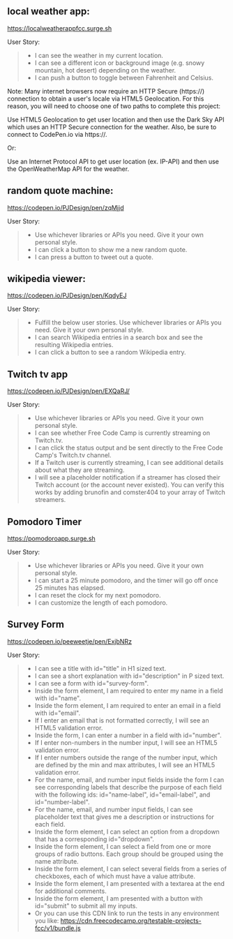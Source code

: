 ## local weather app:

https://localweatherappfcc.surge.sh

User Story:

> - I can see the weather in my current location.
> - I can see a different icon or background image (e.g. snowy mountain, hot desert) depending on the weather.
> - I can push a button to toggle between Fahrenheit and Celsius.

Note: Many internet browsers now require an HTTP Secure (https://) connection to obtain a user's locale via HTML5 Geolocation. For this reason, you will need to choose one of two paths to complete this project:

Use HTML5 Geolocation to get user location and then use the Dark Sky API which uses an HTTP Secure connection for the weather. Also, be sure to connect to CodePen.io via https://.

Or:

Use an Internet Protocol API to get user location (ex. IP-API) and then use the OpenWeatherMap API for the weather.

## random quote machine:

https://codepen.io/PJDesign/pen/zqMjjd

User Story:

> - Use whichever libraries or APIs you need. Give it your own personal style.
> - I can click a button to show me a new random quote.
> - I can press a button to tweet out a quote.

## wikipedia viewer:

https://codepen.io/PJDesign/pen/KqdyEJ

User Story:

> - Fulfill the below user stories. Use whichever libraries or APIs you need. Give it your own personal style.
> - I can search Wikipedia entries in a search box and see the resulting Wikipedia entries.
> - I can click a button to see a random Wikipedia entry.

## Twitch tv app

https://codepen.io/PJDesign/pen/EXQaRJ/

User Story:

> - Use whichever libraries or APIs you need. Give it your own personal style.
> - I can see whether Free Code Camp is currently streaming on Twitch.tv.
> - I can click the status output and be sent directly to the Free Code Camp's Twitch.tv channel.
> - If a Twitch user is currently streaming, I can see additional details about what they are streaming.
> - I will see a placeholder notification if a streamer has closed their Twitch account (or the account never existed). You can verify this works by adding brunofin and comster404 to your array of Twitch streamers.

## Pomodoro Timer

https://pomodoroapp.surge.sh

User Story:

> - Use whichever libraries or APIs you need. Give it your own personal style.
> - I can start a 25 minute pomodoro, and the timer will go off once 25 minutes has elapsed.
> - I can reset the clock for my next pomodoro.
> - I can customize the length of each pomodoro.

## Survey Form

https://codepen.io/peeweetje/pen/ExjbNRz

User Story:

> - I can see a title with id="title" in H1 sized text.
> - I can see a short explanation with id="description" in P sized text.
> - I can see a form with id="survey-form".
> - Inside the form element, I am required to enter my name in a field with id="name".
> - Inside the form element, I am required to enter an email in a field with id="email".
> - If I enter an email that is not formatted correctly, I will see an HTML5 validation error.
> - Inside the form, I can enter a number in a field with id="number".
> - If I enter non-numbers in the number input, I will see an HTML5 validation error.
> - If I enter numbers outside the range of the number input, which are defined by the min and max attributes, I will see an HTML5 validation error.
> - For the name, email, and number input fields inside the form I can see corresponding labels that describe the purpose of each field with the following ids: id="name-label", id="email-label", and id="number-label".
> - For the name, email, and number input fields, I can see placeholder text that gives me a description or instructions for each field.
> - Inside the form element, I can select an option from a dropdown that has a corresponding id="dropdown".
> - Inside the form element, I can select a field from one or more groups of radio buttons. Each group should be grouped using the name attribute.
> - Inside the form element, I can select several fields from a series of checkboxes, each of which must have a value attribute.
> - Inside the form element, I am presented with a textarea at the end for additional comments.
> - Inside the form element, I am presented with a button with id="submit" to submit all my inputs.
> - Or you can use this CDN link to run the tests in any environment you like: https://cdn.freecodecamp.org/testable-projects-fcc/v1/bundle.js
